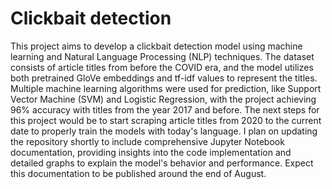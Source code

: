 # Clickbait detection

This project aims to develop a clickbait detection model using machine learning and Natural Language Processing (NLP) techniques. The dataset consists of article titles from before the COVID era, and the model utilizes both pretrained GloVe embeddings and tf-idf values to represent the titles. Multiple machine learning algorithms were used for prediction, like Support Vector Machine (SVM) and Logistic Regression, with the project achieving 96% accuracy with titles from the year 2017 and before. The next steps for this project would be to start scraping article titles from 2020 to the current date to properly train the models with today's language. I plan on updating the repository shortly to include comprehensive Jupyter Notebook documentation, providing insights into the code implementation and detailed graphs to explain the model's behavior and performance. Expect this documentation to be published around the end of August.
